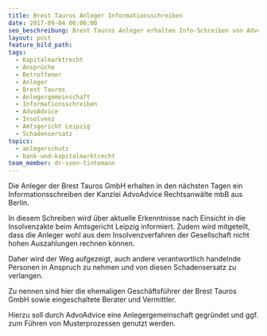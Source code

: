 ```yaml
---
title: Brest Tauros Anleger Informationsschreiben
date: 2017-09-04 00:00:00
seo_beschreibung: Brest Tauros Anleger erhalten Info-Schreiben von AdvoAdvice
layout: post
feature_bild_path:
tags:
  - Kapitalmarktrecht
  - Ansprüche
  - Betroffener
  - Anleger
  - Brest Tauros
  - Anlegergemeinschaft
  - Informationsschreiben
  - AdvoAdvice
  - Insolvenz
  - Amtsgericht Leipzig
  - Schadensersatz
topics:
  - anlegerschutz
  - bank-und-kapitalmarktrecht
team_member: dr-sven-tintemann
---
```



Die Anleger der Brest Tauros GmbH erhalten in den nächsten Tagen ein Informationsschreiben der Kanzlei AdvoAdvice Rechtsanwälte mbB aus Berlin.

In diesem Schreiben wird über aktuelle Erkenntnisse nach Einsicht in die Insolvenzakte beim Amtsgericht Leipzig informiert. Zudem wird mitgeteilt, dass die Anleger wohl aus dem Insolvenzverfahren der Gesellschaft nicht hohen Auszahlungen rechnen können.

Daher wird der Weg aufgezeigt, auch andere verantwortlich handelnde Personen in Anspruch zu nehmen und von diesen Schadensersatz zu verlangen.

Zu nennen sind hier die ehemaligen Geschäftsführer der Brest Tauros GmbH sowie eingeschaltete Berater und Vermittler.

Hierzu soll durch AdvoAdvice eine Anlegergemeinschaft gegründet und ggf. zum Führen von Musterprozessen genutzt werden.